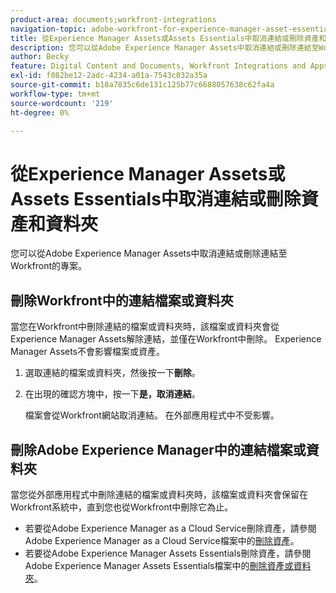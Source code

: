 ```yaml
---
product-area: documents;workfront-integrations
navigation-topic: adobe-workfront-for-experience-manager-asset-essentials
title: 從Experience Manager Assets或Assets Essentials中取消連結或刪除資產和資料夾
description: 您可以從Adobe Experience Manager Assets中取消連結或刪除連結至Workfront的專案。
author: Becky
feature: Digital Content and Documents, Workfront Integrations and Apps
exl-id: f082be12-2adc-4234-a01a-7543c032a35a
source-git-commit: b18a7835c6de131c125b77c6688057638c62fa4a
workflow-type: tm+mt
source-wordcount: '219'
ht-degree: 0%

---
```


# 從Experience Manager Assets或Assets Essentials中取消連結或刪除資產和資料夾

您可以從Adobe Experience Manager Assets中取消連結或刪除連結至Workfront的專案。

## 刪除Workfront中的連結檔案或資料夾

當您在Workfront中刪除連結的檔案或資料夾時，該檔案或資料夾會從Experience Manager Assets解除連結，並僅在Workfront中刪除。 Experience Manager Assets不會影響檔案或資產。

1. 選取連結的檔案或資料夾，然後按一下&#x200B;**刪除**。
1. 在出現的確認方塊中，按一下&#x200B;**是，取消連結**。

   檔案會從Workfront網站取消連結。 在外部應用程式中不受影響。

## 刪除Adobe Experience Manager中的連結檔案或資料夾

當您從外部應用程式中刪除連結的檔案或資料夾時，該檔案或資料夾會保留在Workfront系統中，直到您也從Workfront中刪除它為止。

* 若要從Adobe Experience Manager as a Cloud Service刪除資產，請參閱Adobe Experience Manager as a Cloud Service檔案中的[刪除資產](https://experienceleague.adobe.com/zh-hant/docs/experience-manager-cloud-service/content/assets/manage/manage-digital-assets#delete-assets)。
* 若要從Adobe Experience Manager Assets Essentials刪除資產，請參閱Adobe Experience Manager Assets Essentials檔案中的[刪除資產或資料夾](https://experienceleague.adobe.com/zh-hant/docs/experience-manager-assets-essentials/help/add-delete#delete-assets)。














<!--
28
Late I have seen queries in multiple posts in support channels where they have questions …
How to delete linked assets/folder from Workfront side?
What happens if linked assets/folders are deleted on AEM side? etc
-->
